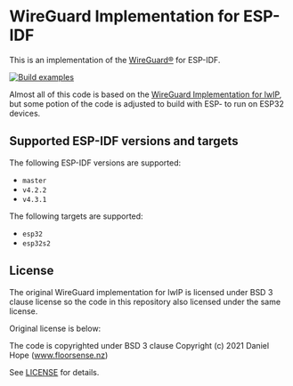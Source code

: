 # WireGuard Implementation for ESP-IDF

This is an implementation of the [WireGuard&reg;](https://www.wireguard.com/)
for ESP-IDF.

[![Build examples](https://github.com/ciniml/wireguard-lwip-esp32/actions/workflows/build.yml/badge.svg)](https://github.com/ciniml/wireguard-lwip-esp32/actions/workflows/build.yml)

Almost all of this code is based on the
[WireGuard Implementation for lwIP](https://github.com/smartalock/wireguard-lwip),
but some potion of the code is adjusted to build with ESP- to run on ESP32
devices.

## Supported ESP-IDF versions and targets

The following ESP-IDF versions are supported:

* `master`
* `v4.2.2`
* `v4.3.1`

The following targets are supported:

* `esp32`
* `esp32s2`

## License

The original WireGuard implementation for lwIP is licensed under BSD 3 clause
license so the code in this repository also licensed under the same license.

Original license is below:

The code is copyrighted under BSD 3 clause Copyright (c) 2021 Daniel Hope
(www.floorsense.nz)

See [LICENSE](LICENSE) for details.
